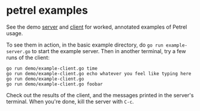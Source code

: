 # petrel examples

See the demo
[server](https://github.com/firepear/petrel/blob/main/examples/basic/example-server.go)
and
[client](https://github.com/firepear/petrel/blob/main/examples/basic/example-client.go)
for worked, annotated examples of Petrel usage.

To see them in action, in the basic example directory, do `go run
example-server.go` to start the example server. Then in another
terminal, try a few runs of the client:

```
go run demo/example-client.go time
go run demo/example-client.go echo whatever you feel like typing here
go run demo/example-client.go
go run demo/example-client.go foobar
```

Check out the results of the client, and the messages printed in the
server's terminal. When you're done, kill the server with `C-c`.
